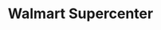 ---
title: "Walmart Supercenter"
url: /charlotte/walmart-supercenter-wilkinson-boulevard/
shop: Supermarkt
---